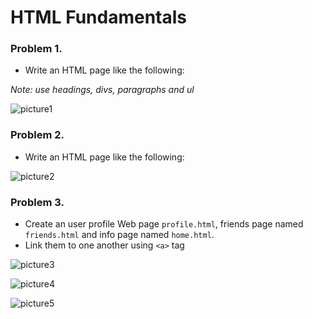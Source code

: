 HTML Fundamentals
=================

### Problem 1. 
*	Write an HTML page like the following:

_Note: use headings, divs, paragraphs and ul_

![picture1](https://cloud.githubusercontent.com/assets/3619393/7002604/e4dadf2a-dc55-11e4-9743-76f4cf0c3f5b.png)


### Problem 2. 
*	Write an HTML page like the following:

![picture2](https://cloud.githubusercontent.com/assets/3619393/7002607/ee1e65c0-dc55-11e4-966e-2eb85ea38c0d.png)

### Problem 3. 
*	Create an user profile Web page `profile.html`, friends page named `friends.html` and info page named `home.html`.
*	Link them to one another using `<a>` tag

![picture3](https://cloud.githubusercontent.com/assets/3619393/7002582/b53708fc-dc55-11e4-88f9-831a63a7a6c0.png)

![picture4](https://cloud.githubusercontent.com/assets/3619393/7002592/c14ee27c-dc55-11e4-85c5-42fefe9f9751.png)

![picture5](https://cloud.githubusercontent.com/assets/3619393/7002594/c9f92266-dc55-11e4-8396-f5ac08234561.png)